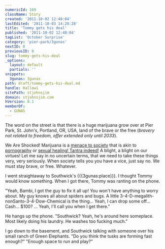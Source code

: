 ```yaml
---
numericId: 169
className: Story
created: '2011-10-02 12:40:04'
lastEdited: '2011-10-03 14:20:28'
title: 'Tommy gets his deal'
published: '2011-10-02 12:40:04'
tagList: 'October Surprise'
category: 'pier-park/3gunas'
nextID: 0
previousID: 0
slug: tommy-gets-his-deal
_options:
  layout: default
  partials: ''
snippets:
  3gunas: 3gunas
path: draft/tommy-gets-his-deal.md
handle: Hallow1
sitePath: stjohnsjim
domain: stjohnsjim.com
hVersion: 0.1
memberOf:
  - GUNAS
---
```


The word on the street is that there is a huge marijuana grow over at Pier Park, St. John's, Portland, OR, USA, land of the brave or the free (_bravery not related to freedom, offer extended only until 2033_).

We Are Shocked! Marijuana is a [menace to society][0] that is akin to [pornography][1] or [sexual healing! Tantra indeed!][2] A blight, a blight on our virtues! Let me say in no uncertain terms, that we need to take these things very, very seriously. When society tells you you have a vice, just say no. We must stay brave, or free. Whatever.

I went straightaway to Southwick's {{{3gunas:place}}}. I thought Tommy would know something. When I got there, Tommy was ranting on the phone.

"Yeah, Bambi, I got the guy to fix it all up! You won't have anything to worry about. My guy knows all about spiders and bugs. A little 3-4-D-megalith-nonSanto-3-4-Dow-Chemical is the thing... Yeah, I can drop some off... Cash... $100? ... Yeah, I'll call you when I get there."

He hangs up the phone. "Southwick? Yeah, he's around here someplace. Most likely doing his laundry. He washes too fucking much."

I go down to the basement, and Southwick talking with someone over his small ranch of Green Elephants. "Do you think the tusks are forming fast enough?" "Enough space to run and play?"

[0]: http://www.huffingtonpost.com/2011/09/21/los-angeles-crime-rise-pot-clinics_n_973632.html
[1]: http://www.google.com/search?rls=en&q=pornography+crime+statistics&ie=UTF-8&oe=UTF-8
[2]: http://articles.nydailynews.com/2011-09-10/news/30162428_1_prostitution-cops-priestess

